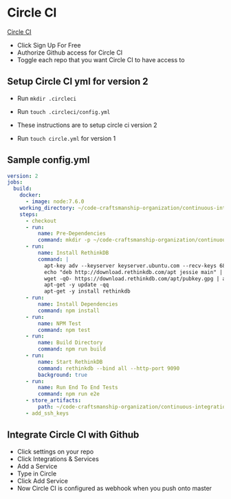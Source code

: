 # Circle CI

[Circle CI](https://circleci.com/)
* Click Sign Up For Free
* Authorize Github access for Circle CI
* Toggle each repo that you want Circle CI to have access to

## Setup Circle CI yml for version 2

* Run `mkdir .circleci`
* Run `touch .circleci/config.yml`
* These instructions are to setup circle ci version 2

* Run `touch circle.yml` for version 1

## Sample config.yml

```yml
version: 2
jobs:
  build:
    docker:
      - image: node:7.6.0
    working_directory: ~/code-craftsmanship-organization/continuous-integration-with-jenkins-travis-and-circleci
    steps:
      - checkout
      - run:
          name: Pre-Dependencies
          command: mkdir -p ~/code-craftsmanship-organization/continuous-integration-with-jenkins-travis-and-circleci/artifacts
      - run:
          name: Install RethinkDB
          command: |
            apt-key adv --keyserver keyserver.ubuntu.com --recv-keys 68576280 86E50310
            echo "deb http://download.rethinkdb.com/apt jessie main" | tee /etc/apt/sources.list.d/rethinkdb.list
            wget -qO- https://download.rethinkdb.com/apt/pubkey.gpg | apt-key add -
            apt-get -y update -qq
            apt-get -y install rethinkdb
      - run:
          name: Install Dependencies
          command: npm install
      - run:
          name: NPM Test
          command: npm test
      - run:
          name: Build Directory
          command: npm run build
      - run:
          name: Start RethinkDB
          command: rethinkdb --bind all --http-port 9090
          background: true
      - run:
          name: Run End To End Tests
          command: npm run e2e
      - store_artifacts:
          path: ~/code-craftsmanship-organization/continuous-integration-with-jenkins-travis-and-circleci/artifacts
      - add_ssh_keys
```

## Integrate Circle CI with Github

* Click settings on your repo
* Click Integrations & Services
* Add a Service
* Type in Circle
* Click Add Service
* Now Circle CI is configured as webhook when you push onto master
